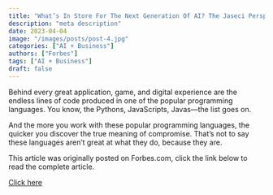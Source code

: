 ```yaml
---
title: "What’s In Store For The Next Generation Of AI? The Jaseci Perspective"
description: "meta description"
date: 2023-04-04
image: "/images/posts/post-4.jpg"
categories: ["AI + Business"]
authors: ["Forbes"]
tags: ["AI + Business"]
draft: false
---
```


Behind every great application, game, and digital experience are the endless lines of code produced in one of the popular programming languages. You know, the Pythons, JavaScripts, Javas—the list goes on.

And the more you work with these popular programming languages, the quicker you discover the true meaning of compromise. That’s not to say these languages aren’t great at what they do, because they are.  

This article was originally posted on Forbes.com, click the link below to read the complete article.

[Click here](https://www.forbes.com/sites/forbesbooksauthors/2021/05/18/whats-in-store-for-the-next-generation-of-ai-the-jaseci-perspective/)

